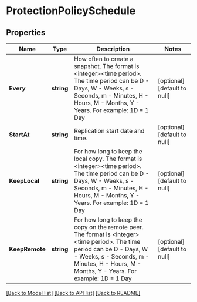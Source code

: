 # ProtectionPolicySchedule

## Properties
Name | Type | Description | Notes
------------ | ------------- | ------------- | -------------
**Every** | **string** | How often to create a snapshot. The format is &lt;integer&gt;&lt;time period&gt;. The time period can be D - Days, W - Weeks, s - Seconds, m - Minutes, H - Hours, M - Months, Y - Years. For example: 1D &#x3D; 1 Day | [optional] [default to null]
**StartAt** | **string** | Replication start date and time. | [optional] [default to null]
**KeepLocal** | **string** | For how long to keep the local copy. The format is &lt;integer&gt;&lt;time period&gt;. The time period can be D - Days, W - Weeks, s - Seconds, m - Minutes, H - Hours, M - Months, Y - Years. For example: 1D &#x3D; 1 Day | [optional] [default to null]
**KeepRemote** | **string** | For how long to keep the copy on the remote peer. The format is &lt;integer&gt;&lt;time period&gt;. The time period can be D - Days, W - Weeks, s - Seconds, m - Minutes, H - Hours, M - Months, Y - Years. For example: 1D &#x3D; 1 Day | [optional] [default to null]

[[Back to Model list]](../README.md#documentation-for-models) [[Back to API list]](../README.md#documentation-for-api-endpoints) [[Back to README]](../README.md)

